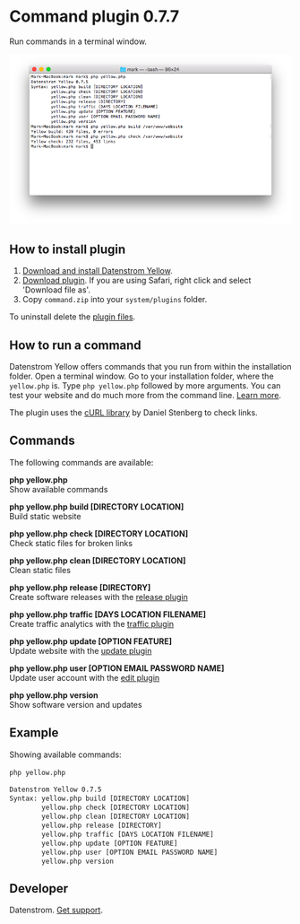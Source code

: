 Command plugin 0.7.7
=====================
Run commands in a terminal window.

<p align="center"><img src="command-screenshot.png?raw=true" alt="Screenshot"></p>

## How to install plugin

1. [Download and install Datenstrom Yellow](https://github.com/datenstrom/yellow/).
2. [Download plugin](https://github.com/datenstrom/yellow-plugins/raw/master/zip/command.zip). If you are using Safari, right click and select 'Download file as'.
3. Copy `command.zip` into your `system/plugins` folder.

To uninstall delete the [plugin files](update.ini).

## How to run a command

Datenstrom Yellow offers commands that you run from within the installation folder. Open a terminal window. Go to your installation folder, where the `yellow.php` is. Type `php yellow.php` followed by more arguments. You can test your website and do much more from the command line. [Learn more](https://developers.datenstrom.se/help/server-configuration#dynamic-website).

The plugin uses the [cURL library](https://github.com/curl/curl) by Daniel Stenberg to check links.

## Commands

The following commands are available:

**php yellow.php**  
Show available commands

**php yellow.php build [DIRECTORY LOCATION]**  
Build static website

**php yellow.php check [DIRECTORY LOCATION]**  
Check static files for broken links

**php yellow.php clean [DIRECTORY LOCATION]**  
Clean static files

**php yellow.php release [DIRECTORY]**  
Create software releases with the [release plugin](https://github.com/datenstrom/yellow-plugins/tree/master/release)

**php yellow.php traffic [DAYS LOCATION FILENAME]**  
Create traffic analytics with the [traffic plugin](https://github.com/datenstrom/yellow-plugins/tree/master/traffic)

**php yellow.php update [OPTION FEATURE]**  
Update website with the [update plugin](https://github.com/datenstrom/yellow-plugins/tree/master/update)

**php yellow.php user [OPTION EMAIL PASSWORD NAME]**  
Update user account with the [edit plugin](https://github.com/datenstrom/yellow-plugins/tree/master/edit)

**php yellow.php version**  
Show software version and updates

## Example

Showing available commands:

`php yellow.php`

~~~~
Datenstrom Yellow 0.7.5
Syntax: yellow.php build [DIRECTORY LOCATION]
        yellow.php check [DIRECTORY LOCATION]
        yellow.php clean [DIRECTORY LOCATION]
        yellow.php release [DIRECTORY]
        yellow.php traffic [DAYS LOCATION FILENAME]
        yellow.php update [OPTION FEATURE]
        yellow.php user [OPTION EMAIL PASSWORD NAME]
        yellow.php version
~~~~

## Developer

Datenstrom. [Get support](https://developers.datenstrom.se/help/support).

